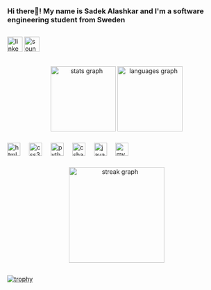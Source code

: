  

<h3 align="left">Hi there👋! My name is Sadek Alashkar and I'm a software engineering student from Sweden </h3>
<h2></h2>

###
<!-- Links -->
<div align="left">
  <a href="https://www.linkedin.com/in/sadek-a-468603314?utm_source=share&utm_campaign=share_via&utm_content=profile&utm_medium=android_app" target="_blank">
    <img src="https://img.shields.io/static/v1?message=LinkedIn&logo=linkedin&label=&color=2A5298&logoColor=white&labelColor=&style=for-the-badge" height="35" alt="linkedin logo" /></a> <a href="https://soundcloud.com/sadek-ashkar?ref=clipboard&p=a&c=1&si=1d8d6c7f94434575993fcd186a325a5a&utm_source=clipboard&utm_medium=text&utm_campaign=social_sharing" target="_blank">
    <img src="https://img.shields.io/static/v1?message=SoundCloud&logo=soundcloud&label=&color=333333&logoColor=white&labelColor=&style=for-the-badge" height="35" alt="soundcloud logo" /></a>
</div>
<h2></h2>

###
<!-- GitHub Stats and most used language -->

<div align="center">
  <img src="https://github-readme-stats.vercel.app/api?username=Ashkar99&hide_title=false&hide_rank=false&show_icons=true&include_all_commits=true&count_private=true&disable_animations=false&theme=monokai&locale=en&hide_border=false" height="150" alt="stats graph"  />
  <img src="https://github-readme-stats.vercel.app/api/top-langs?username=ashkar99&locale=en&hide_title=false&layout=compact&card_width=320&langs_count=6&theme=monokai&hide_border=false" height="150" alt="languages graph"  />
</div>

###
<!-- Programming language logos -->

<div align="left">
  <img src="https://cdn.jsdelivr.net/gh/devicons/devicon/icons/html5/html5-original.svg" height="30" alt="html5 logo"  />
  <img width="12" />
  <img src="https://cdn.jsdelivr.net/gh/devicons/devicon/icons/css3/css3-original.svg" height="30" alt="css3 logo"  />
  <img width="12" />
  <img src="https://cdn.jsdelivr.net/gh/devicons/devicon/icons/python/python-original.svg" height="30" alt="python logo"  />
  <img width="12" />
  <img src="https://cdn.jsdelivr.net/gh/devicons/devicon/icons/csharp/csharp-original.svg" height="30" alt="csharp logo"  />
  <img width="12" />
  <img src="https://cdn.jsdelivr.net/gh/devicons/devicon/icons/java/java-original.svg" height="30" alt="java logo"  />
  <img width="12" />
  <img src="https://cdn.jsdelivr.net/gh/devicons/devicon/icons/mysql/mysql-original.svg" height="30" alt="mysql logo"  />
</div>

###
<!-- Streak stats --> 

<div align="center">
  <img src="https://streak-stats.demolab.com?user=ashkar99&locale=en&mode=daily&theme=dark&hide_border=false&border_radius=5&order=3" height="220" alt="streak graph"  />
</div>

<h2></h2>

###
<!-- Owned Trophies 🏆 -->
[![trophy](https://github-profile-trophy.vercel.app/?username=ashkar99&theme=monokai)](https://github.com/ashkar99/github-profile-trophy)

### 
<!--<br clear="both">   Uncomment in 1 oct 2025 
<img src="https://raw.githubusercontent.com/ashkar99/ashkar99/output/github-contribution-grid-snake.svg" alt="Snake animation" />-->


<!--
**ashkar99/ashkar99** is a ✨ _special_ ✨ repository because its `README.md` (this file) appears on your GitHub profile.

Here are some ideas to get you started:

- 🔭 I’m currently working on ...
- 🌱 I’m currently learning ...
- 👯 I’m looking to collaborate on ...
- 🤔 I’m looking for help with ...
- 💬 Ask me about ...
- 📫 How to reach me: ...
- 😄 Pronouns: ...
- ⚡ Fun fact: ...
-->
